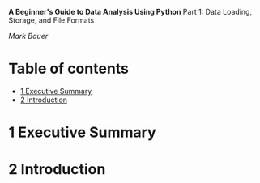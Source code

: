 **A Beginner's Guide to Data Analysis Using Python**
Part 1: Data Loading, Storage, and File Formats

*Mark Bauer*



Table of contents
=================

   * [1 Executive Summary](#1-Executive-Summary)
   * [2 Introduction](#2-Introduction)


# 1 Executive Summary


# 2 Introduction

